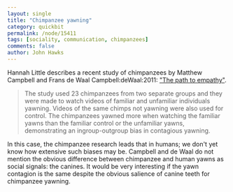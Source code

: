 ```yaml
---
layout: single 
title: "Chimpanzee yawning" 
category: quickbit
permalink: /node/15411
tags: [sociality, communication, chimpanzees] 
comments: false 
author: John Hawks 
---
```



Hannah Little describes a recent study of chimpanzees by Matthew Campbell and Frans de Waal <bib>Campbell:deWaal:2011</bib>: <a href="http://www.replicatedtypo.com/science/the-path-to-empathy/3430/">"The path to empathy"</a>. 

<blockquote>The study used 23 chimpanzees from two separate groups and they were made to watch videos of familiar and unfamiliar individuals yawning. Videos of the same chimps not yawning were also used for control. The chimpanzees yawned more when watching the familiar yawns than the familiar control or the unfamiliar yawns, demonstrating an ingroup-outgroup bias in contagious yawning.</blockquote>

In this case, the chimpanzee research leads that in humans; we don't yet know how extensive such biases may be. Campbell and de Waal do not mention the obvious difference between chimpanzee and human yawns as social signals: the canines. It would be very interesting if the yawn contagion is the same despite the obvious salience of canine teeth for chimpanzee yawning. 

